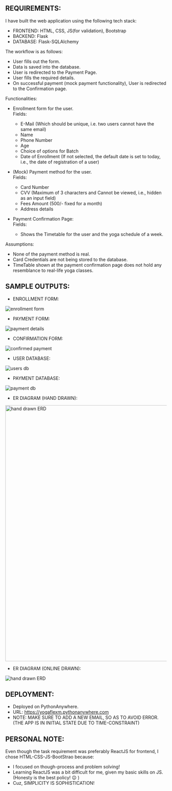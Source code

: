 ## REQUIREMENTS:

I have built the web application using the following tech stack:
- FRONTEND: HTML, CSS, JS(for validation), Bootstrap
- BACKEND: Flask
- DATABASE: Flask-SQLAlchemy

The workflow is as follows:
- User fills out the form.
- Data is saved into the database.
- User is redirected to the Payment Page.
- User fills the required details.
- On successful payment (mock payment functionality), User is redirected to the Confirmation page.

Functionalities:
- Enrollment form for the user.
  <br>
  Fields:
    - E-Mail (Which should be unique, i.e. two users cannot have the same email)
    - Name
    - Phone Number
    - Age
    - Choice of options for Batch
    - Date of Enrollment (If not selected, the default date is set to today, i.e., the date of registration of a user)
  
- (Mock) Payment method for the user.
  <br>
  Fields:
    - Card Number
    - CVV (Maximum of 3 characters and Cannot be viewed, i.e., hidden as an input field)
    - Fees Amount (500/- fixed for a month)
    - Address details
 
- Payment Confirmation Page:
  <br>
  Fields:
    - Shows the Timetable for the user and the yoga schedule of a week.

Assumptions:
- None of the payment method is real.
- Card Credentials are not being stored to the database.
- TimeTable shown at the payment confirmation page does not hold any resemblance to real-life yoga classes.

## SAMPLE OUTPUTS:

- ENROLLMENT FORM:
<img src="outputs/3d.png" alt="enrollment form">
<br>

- PAYMENT FORM:
<img src="outputs/5d.png" alt="payment details">
<br>

- CONFIRMATION FORM:
<img src="outputs/4d.png" alt="confirmed payment">
<br>

- USER DATABASE:
<img src="outputs/1.png" alt="users db">
<br>

- PAYMENT DATABASE:
<img src="outputs/2.png" alt="payment db">

- ER DIAGRAM (HAND DRAWN):
<img src="outputs/erd1.jpeg" alt="hand drawn ERD" height="800" width="1000">

- ER DIAGRAM (ONLINE DRAWN):
<img src="outputs/erd.png" alt="hand drawn ERD">  

## DEPLOYMENT:

- Deployed on PythonAnywhere.
- URL: https://yogaflexm.pythonanywhere.com
- NOTE: MAKE SURE TO ADD A NEW EMAIL, SO AS TO AVOID ERROR. (THE APP IS IN INITIAL STATE DUE TO TIME-CONSTRAINT)

## PERSONAL NOTE:

Even though the task requirement was preferably ReactJS for frontend, I chose HTML-CSS-JS-BootStrao because:
- I focused on though-process and problem solving!
- Learning ReactJS was a bit difficult for me, given my basic skills on JS. (Honesty is the best policy! 😉 )
- Cuz, SIMPLICITY IS SOPHISTICATION!
